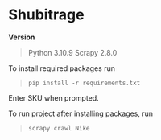 # Shubitrage

**Version**
> Python 3.10.9
> Scrapy 2.8.0

To install required packages run
>```pip install -r requirements.txt```

Enter SKU when prompted.

To run project after installing packages, run
>```scrapy crawl Nike```